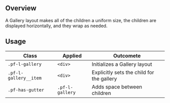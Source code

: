 ## Overview

A Gallery layout makes all of the children a uniform size, the children are displayed horizontally, and they wrap as needed.

## Usage

| Class | Applied | Outcomete |
| -- | -- | -- |
| `.pf-l-gallery` |  `<div>` |  Initializes a Gallery layout |
| `.pf-l-gallery__item` | `<div>` |  Explicitly sets the child for the gallery | This class isn't necessary, but it is included to keep inline with BEM convention, and to provide an entity that will later be used for applying modifiers. |
| `.pf-has-gutter` | `.pf-l-gallery` | Adds space between children |
